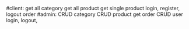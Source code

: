#client:
get all category
get all product
get single product
login, register, logout
order
#admin:
CRUD category
CRUD product
get order
CRUD user
login, logout,
